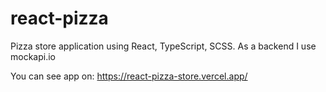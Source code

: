 # react-pizza

Pizza store application using React, TypeScript, SCSS.
As a backend I use mockapi.io

You can see app on: https://react-pizza-store.vercel.app/

